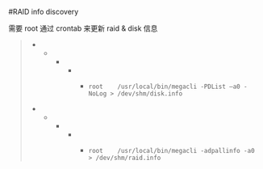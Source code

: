 #RAID info discovery


需要 root 通过 crontab 来更新 raid & disk 信息

> * * * * *     root    /usr/local/bin/megacli -PDList –a0 -NoLog > /dev/shm/disk.info
> * * * * *     root    /usr/local/bin/megacli -adpallinfo -a0    > /dev/shm/raid.info

